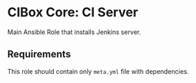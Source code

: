 # CIBox Core: CI Server

Main Ansible Role that installs Jenkins server.

## Requirements

This role should contain only `meta.yml` file with dependencies.

